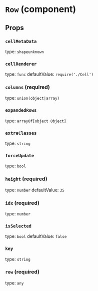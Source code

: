 `Row` (component)
=================



Props
-----

### `cellMetaData`

type: `shapeunknown`


### `cellRenderer`

type: `func`
defaultValue: `require('./Cell')`


### `columns` (required)

type: `union(object|array)`


### `expandedRows`

type: `arrayOf[object Object]`


### `extraClasses`

type: `string`


### `forceUpdate`

type: `bool`


### `height` (required)

type: `number`
defaultValue: `35`


### `idx` (required)

type: `number`


### `isSelected`

type: `bool`
defaultValue: `false`


### `key`

type: `string`


### `row` (required)

type: `any`


